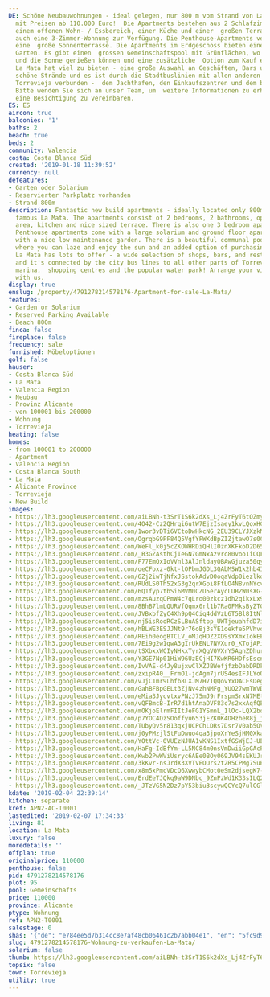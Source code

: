 ```yaml
---
DE: Schöne Neubauwohnungen - ideal gelegen, nur 800 m vom Strand von La Mata entfernt,
  mit Preisen ab 110.000 Euro!  Die Apartments bestehen aus 2 Schlafzimmern, 2 Bädern,
  einem offenen Wohn- / Essbereich, einer Küche und einer  großen Terrasse. Es gibt
  auch eine 3-Zimmer-Wohnung zur Verfügung. Die Penthouse-Apartments verfügen über
  eine  große Sonnenterrasse. Die Apartments im Erdgeschoss bieten einen schönen pflegeleichten
  Garten. Es gibt einen  grossen Gemeinschaftspool mit Grünflächen, wo Sie faulenzen
  und die Sonne genießen können und eine zusätzliche  Option zum Kauf einer Parkeinheit.
  La Mata hat viel zu bieten - eine große Auswahl an Geschäften, Bars und  Restaurants,
  schöne Strände und es ist durch die Stadtbuslinien mit allen anderen Teilen von
  Torrevieja verbunden -  dem Jachthafen, den Einkaufszentren und dem beliebten Wasserpark!
  Bitte wenden Sie sich an unser Team, um  weitere Informationen zu erhalten oder
  eine Besichtigung zu vereinbaren.
ES: ES
aircon: true
balconies: '1'
baths: 2
beach: true
beds: 2
community: Valencia
costa: Costa Blanca Süd
created: '2019-01-18 11:39:52'
currency: null
defeatures:
- Garten oder Solarium
- Reservierter Parkplatz vorhanden
- Strand 800m
description: Fantastic new build apartments - ideally located only 800m from  the
  famous La Mata. The apartments consist of 2 bedrooms, 2 bathrooms, open  living/dining
  area, kitchen and nice sized terrace. There is also one 3 bedroom apartment  available.
  Penthouse apartments come with a large solarium and ground floor apartments  come
  with a nice low maintenance garden. There is a beautiful communal pool with green  areas
  where you can laze and enjoy the sun and an added option of purchasing a parking  unit.
  La Mata has lots to offer - a wide selection of shops, bars, and restaurants, nice  beaches
  and it's connected by the city bus lines to all other parts of Torrevieja - the
  marina,  shopping centres and the popular water park! Arrange your viewing appointment
  with us.
display: true
enslug: /property/4791278214578176-Apartment-for-sale-La-Mata/
features:
- Garden or Solarium
- Reserved Parking Available
- Beach 800m
finca: false
fireplace: false
frequency: sale
furnished: Möbeloptionen
golf: false
hauser:
- Costa Blanca Süd
- La Mata
- Valencia Region
- Neubau
- Provinz Alicante
- von 100001 bis 200000
- Wohnung
- Torrevieja
heating: false
homes:
- from 100001 to 200000
- Apartment
- Valencia Region
- Costa Blanca South
- La Mata
- Alicante Province
- Torrevieja
- New Build
images:
- https://lh3.googleusercontent.com/aiLBNh-t3SrT1S6k2dXs_Lj4ZrFyT6tQZmy90bBTSRTfF0jwkmfhp0mkkAsMRTBA-eI-Sy4r2XC7mLeKp8xb=w640-rj-e30-l100
- https://lh3.googleusercontent.com/4O42-Cz2QHrqi6utW7EjzIsaey1kvLQoxHG3nDdHEsnV5N12iOaFCEYKe4_2cUnp2Bq7gMz90A2gAlEsvBak=w640-rj-e30-l100
- https://lh3.googleusercontent.com/1wor3vDTi6VCtoDwHkcNG_2EU39CLYJXzkMEfEawmwtZsbJ15_JvO0G_L14vBE2jfOmih7RqLqlfyjsaU4S6Gg=w640-rj-e30-l100
- https://lh3.googleusercontent.com/OgrqbG9PF84Q5VgfYFWKdBpZIZjtawO7s0CcskDKCP4u1lnP1G3nKWbNNwnGPsd-r1NkrS1-ehU3jnl7QTw=w640-rj-e30-l100
- https://lh3.googleusercontent.com/WeFl_k0j5cZKOWHRDiQHlI0znXKFkoD2D65ezZoJrjUtbxkSFRTwALzEkB-AeXOj3nnMFfqzSmxWHnxYSfLzJg=w640-rj-e30-l100
- https://lh3.googleusercontent.com/_B3GZAsthCjIeGN7GmNxAzvrc80voo1iCQF5qU0siv7lt7m64Ppc5otMSF2k3-lNtHbQv0vHDQiA-sJgwiAlOA=w640-rj-e30-l100
- https://lh3.googleusercontent.com/F77EmQxIoVVnl3AlJnldayQBAwGjuza50qyMx16WicvQU4E9p5qaOohITVwVN0fl8KvT8Dl5nF4JEYLWOS8=w640-rj-e30-l100
- https://lh3.googleusercontent.com/oeCFoxz-0kt-lOPbmJGDL3QAbMSW1k2hb4IlTBJ_9SQvV3-wYkt-yKn8OVqFm4D2iTHgvXvJ0gz8tvMpYMZXuA=w640-rj-e30-l100
- https://lh3.googleusercontent.com/6Zj2iwTjNfxJSstokAdvD0oqaVdp0iezlkd3-rcVKg8t9FAYFBXtv0_fqia2GqCMX11APHwFpYE--CyxAJ0e=w640-rj-e30-l100
- https://lh3.googleusercontent.com/RUdLS0Th52xG3g2qrXGpi8FtLO4N8vnNYcvJLfRfFl_Wpxc9yfJUtuvN_o9y-NdAmIG2rHDU6NLU3eu-uJQc=w640-rj-e30-l100
- https://lh3.googleusercontent.com/6Q1fyp7tbSi6MVM0CZU5erAycLUBZW0sXG-QP_RQzwJp-sBP_Nfi5a_zUB5fDQMa-_eOW3RjVvTPXjp08rqg=w640-rj-e30-l100
- https://lh3.googleusercontent.com/mzsAuzqOPmW4c7qLro00zkcz1dh2qikxLx9xYma3e0qqYW8BQKsHVxL_F6MDWvhenyJmUVn7-49sw-PpZb3I=w640-rj-e30-l100
- https://lh3.googleusercontent.com/8BhB7lmLQURVfQqmx0rl1b7Ra0FMksByZT0wlqcNYzyMg7nQ4zwOXaNyYOoClzL9FJWqFLegUzEm64csXi4=w640-rj-e30-l100
- https://lh3.googleusercontent.com/JVBxbfZyC4Xh9pQ4Ciq4ddVzL6T5Bl8ItNlzVcw2jPZr94EH4n11eVc84waiDJpP2vLtf-qFRhvuPmjx7cKn=w640-rj-e30-l100
- https://lh3.googleusercontent.com/nj5isRooRCzSLBuASftpp_UWTjeuahfdD7ij5NL6UIk2u_tUh4Kwu96oQV6A8AnNH2I2BdZcZQ3KXdX_8001aA=w640-rj-e30-l100
- https://lh3.googleusercontent.com/hBLWE3ESJJNt9r76oBj3sYE1oekfe5PVhvoyTqwvxKALMVkxBllXD7DgwMPk-fAmqCv75QDs7eU3bDwC5dyvkg=w640-rj-e30-l100
- https://lh3.googleusercontent.com/REih0eogBTCLV_oMJqHDZ2XD9sYXmxIokEEoUdP1IDH5nwHSaDZLWINeyCt72rNexcyi_sBwtxuklUAdE6Jp=w640-rj-e30-l100
- https://lh3.googleusercontent.com/7Ei9g2w1qwA3gIrUkENL7NVXur0_KTojAPieDvn7kOovJM4V6vU8nDbPbTQ069Up67FyhEJLvF5T1Dhuhw4e=w640-rj-e30-l100
- https://lh3.googleusercontent.com/tSXbxxWCIyNHkxTyrXQgV0VXrY5AgnZDhurU5xK4k7WqmZOnVabRuRUaAuBn9hOKGmI3BNeY8WpXMTOZiwQx=w640-rj-e30-l100
- https://lh3.googleusercontent.com/Y3GE7Np01HiW96UzECjHI7KwKR6HDfsEscn9ODfXroQPS3RatwjOUNvEykP3EmskdODqwDkCMQmpfDJnBvu4EQ=w640-rj-e30-l100
- https://lh3.googleusercontent.com/IvVAE-d4Jy8ujxwClXZJBWefjfzbDabDRDkJc7ohgANN4KMdrPT7FCPg1d1Cc5-mJer6tCppznI7Og99aWUjSQ=w640-rj-e30-l100
- https://lh3.googleusercontent.com/zxipR40__FrmO1-jdAgm7jrUS4esIFJLYoQdtsYnOrj99n27ZigO8v3nDXcT2XYr9-OH7neZkF0ZKM8GMcX7=w640-rj-e30-l100
- https://lh3.googleusercontent.com/vJjC1mr9Lhfb8LXJM7H7TQQovYxDACEsDegHFfcmgH1p5IcIUm51-8utJWE3EyVE8oh8PZ6OedQlJEwp_G0l=w640-rj-e30-l100
- https://lh3.googleusercontent.com/GahBFBpGELt3ZjNv4zhNMFg_YUQ27wmTWVDjgZiDEfHAuAxIbiPPxQIq-XBq1Zs0G5iMtFdzr9GoU7TYiK4=w640-rj-e30-l100
- https://lh3.googleusercontent.com/eMia3JycvtxvPNzJ75mJ9rFrspmSrxN7MEtxy4YA4HfAS7TXPm-mI6LF0EQL1E8oN0nMfOSlzZongSX0OnWN=w640-rj-e30-l100
- https://lh3.googleusercontent.com/vQFBmcB-IrR7d1htAnaDVF83c7s2xxAqfQEB76F40jkC2aOO2jbzkX-XIebaWgGRdbUrKNqZeBrkMUIu2oAzhw=w640-rj-e30-l100
- https://lh3.googleusercontent.com/mOKjoElrmFIItJeFG1YSmnL_1lOc-LQX2bqkE-q5u7lnWyPeMUT4HK4CFW6599JTBdCFJfOA0HlqYuQbEzyc=w640-rj-e30-l100
- https://lh3.googleusercontent.com/p7YOC4DzSOoffyu653jEZK0K4DHzheR8j_jTRsvGi2CVLPVc3yzuX_wh-iR9ZFetEOwAKmo2XmupOSuczLtn=w640-rj-e30-l100
- https://lh3.googleusercontent.com/TUbyQv5r813qxjUCPChLDRs7Dsr7V0ab5OVV_HIgLi6UHuYNgQV7tdzAKjMzqAmx_TwSTfTIAJJScfbc93q6=w640-rj-e30-l100
- https://lh3.googleusercontent.com/j0yPMzjlStFuDwuo4qa3jpoXrYeSjHM0Xkaf5Kt0Enxd1wvf0qX87pg87x7bRdJXj_QxJtd6Bz8B6tgvdqI=w640-rj-e30-l100
- https://lh3.googleusercontent.com/YOttVc-0VUEzNJUA1vKNS1IxtfGSWjEJ-UEBzoej266Kw5nZUjjFT_K6wPErzQSjJxBFKfQU4mmnyAODGfXu=w640-rj-e30-l100
- https://lh3.googleusercontent.com/HaFg-IdBfYm-LL5NC84m0nsVmDwiiGpGAcPzsW3VLtcn2MqAueTaP_kYjK7GizaJ3bcRQoVK9DdyAGtvFfw=w640-rj-e30-l100
- https://lh3.googleusercontent.com/Kwb2PwWViUsryc6AEe0BOy069JV94sEKUJrEM8DlaAVNnQI2bmMIjW0Rp184A2F1k5NOfKA8QnrLNbRws0KGPg=w640-rj-e30-l100
- https://lh3.googleusercontent.com/3kKvr-nsJrdX3XVTVEOUrs2t2R5CPMg7SuBsYQqnrA8s2psh60EyD9HD5h10mf1L0aZdZH7jCYUZmvG2IzgH=w640-rj-e30-l100
- https://lh3.googleusercontent.com/x8m5xPmcVDcQ6XwwybCMot0eSm2djsegK7-22EwSKdm-dV1f3dKFDEF2rB0ls7pnRY0EfpP3jMbTWzgH5UjNvg=w640-rj-e30-l100
- https://lh3.googleusercontent.com/ErdEeTJQkq9aW9DNbc_9ZnPzWd1K33sILQ2pBju72c7a3YegVYXw-IBI-qYV2lEtimnohBtzpy4sMfcin4qR=w640-rj-e30-l100
- https://lh3.googleusercontent.com/_JTzVG5N2Dz7pY53biu3scywQCYcQ7ulCGln71etX67iU--iaGTne1SNnS5HhbgKJ3APklPsRztFmbsZ-9OD=w640-rj-e30-l100
kdate: '2019-02-04 22:39:14'
kitchen: separate
kref: APN2-AC-T0001
lastedited: '2019-02-07 17:34:33'
living: 81
location: La Mata
luxury: false
moredetails: ''
offplan: true
originalprice: 110000
penthouse: false
pid: 4791278214578176
plot: 95
pool: Gemeinschafts
price: 110000
province: Alicante
ptype: Wohnung
ref: APN2-T0001
salestage: 0
shas: '{"de": "e784ee5d7b314cc8e7af48cb06461c2b7abb04e1", "en": "5fc9d9f0888272c3243110ce2b600601ef844f72"}'
slug: 4791278214578176-Wohnung-zu-verkaufen-La-Mata/
solarium: false
thumb: https://lh3.googleusercontent.com/aiLBNh-t3SrT1S6k2dXs_Lj4ZrFyT6tQZmy90bBTSRTfF0jwkmfhp0mkkAsMRTBA-eI-Sy4r2XC7mLeKp8xb=w400-h240-n-rj-e30-l100
topsix: false
town: Torrevieja
utility: true
---
```

